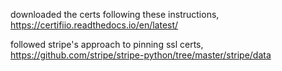downloaded the certs following these instructions,
https://certifiio.readthedocs.io/en/latest/

followed stripe's approach to pinning ssl certs,
https://github.com/stripe/stripe-python/tree/master/stripe/data
